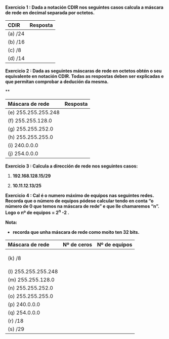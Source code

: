 **Exercicio 1 : Dada a notación CDIR nos seguintes casos calcula a máscara de rede en decimal separada por octetos.**

|**CDIR**|**Resposta**|
| :- | :- |
|(a) /24|<p></p><p></p>|
|(b) /16|<p></p><p></p>|
|(c) /8|<p></p><p></p>|
|(d) /14|<p></p><p></p>|

**Exercicio 2 : Dada as seguintes máscaras de rede en octetos obtén o seu equivalente en notación CDIR.  Todas as respostas deben ser explicadas e que permitan comprobar a dedución da mesma.**

** 

|**Máscara de rede**|**Resposta**|
| :- | :- |
|(e) 255.255.255.248|<p></p><p></p>|
|(f) 255.255.128.0|<p></p><p></p>|
|(g) 255.255.252.0|<p></p><p></p>|
|(h) 255.255.255.0|<p></p><p></p>|
|(i) 240.0.0.0|<p></p><p></p>|
|(j) 254.0.0.0|<p></p><p></p>|


**Exercicio 3 : Calcula a dirección de rede nos seguintes casos:**

1) **192.168.128.15/29**







1) **10.11.12.13/25**




<b>Exercicio 4 : Cal é o numero máximo de equipos nas seguintes redes. Recorda que o número de equipos pódese calcular tendo en conta “o número de 0 que temos na máscara de rede” e que lle chamaremos “n”. Logo o nº de equipos = 2<sup>n</sup> -2 .</b>

**Nota:**

- **recorda que unha máscara de rede como moito ten 32 bits.**



|**Máscara de rede**|**Nº de ceros**|**Nº de equipos**|
| :- | :- | :- |
|<p>(k) /8</p><p></p>|||
|(l) 255.255.255.248|<p></p><p></p>||
|(m) 255.255.128.0|<p></p><p></p>||
|(n) 255.255.252.0|<p></p><p></p>||
|(o) 255.255.255.0|<p></p><p></p>||
|(p) 240.0.0.0|<p></p><p></p>||
|(q) 254.0.0.0|<p></p><p></p>||
|(r) /18||<p></p><p></p>|
|(s) /29||<p></p><p></p>|


